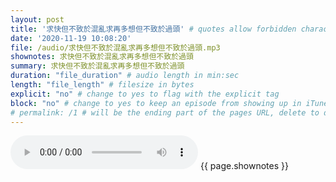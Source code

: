 ```yaml
---
layout: post
title: '求快但不致於混亂求再多想但不致於過頭' # quotes allow forbidden characters like the colon
date: '2020-11-19 10:08:20'
file: /audio/求快但不致於混亂求再多想但不致於過頭.mp3
shownotes: 求快但不致於混亂求再多想但不致於過頭
summary: 求快但不致於混亂求再多想但不致於過頭
duration: "file_duration" # audio length in min:sec
length: "file_length" # filesize in bytes
explicit: "no" # change to yes to flag with the explicit tag
block: "no" # change to yes to keep an episode from showing up in iTunes
# permalink: /1 # will be the ending part of the pages URL, delete to default to the title
---
```


<audio controls>
<source src="{{site.url}}{{site.baseurl}}{{ page.file }}" type="audio/x-mp3">
Your browser does not support the audio element.
</audio>
{{ page.shownotes }}
